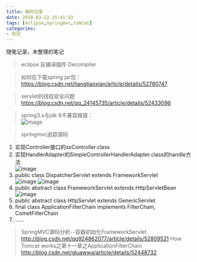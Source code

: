 ```yaml
---
title: 临时记录
date: 2018-03-22 15:41:53
tags: [eclipse,springmvc,tomcat]
categories: 
- 杂记
---
```

随笔记录，未整理的笔记  
<!-- more -->  
> eclipse 反编译插件  Decompiler 

> 如何在下载spring jar包：  
<https://blog.csdn.net/liangtiaoxian/article/details/52780747>  

> servlet的线程安全问题  
<https://blog.csdn.net/qq_24145735/article/details/52433096>

> spring3.x与jdk 8不兼容报错：  
![image](\images\post-images\2018-03-23_170820.png) 

> springmvc追踪源码  
1. 实现Controller接口的xxController.class  
2. 实现HandlerAdapter的SimpleControllerHandlerAdapter.class的handle方法  
![image](/images/post-images/2018-03-22_155247.png)  
3. public class DispatcherServlet extends FrameworkServlet  
![image](/images/post-images/FastStoneEditor.png) 
![image](/images/post-images/2018-03-22_160143.png) 
4.  public abstract class FrameworkServlet extends HttpServletBean 
![image](/images/post-images/2018-03-22_160312.png)  
5. public abstract class HttpServlet extends GenericServlet  
6. final class ApplicationFilterChain implements FilterChain, CometFilterChain   
7. ……


   
> SpringMVC源码分析--容器初始化FrameworkServlet   
<http://blog.csdn.net/qq924862077/article/details/52809521>
> How Tomcat works之第十一章之ApplicationFilterChain  
<http://blog.csdn.net/gluawwa/article/details/52448732>